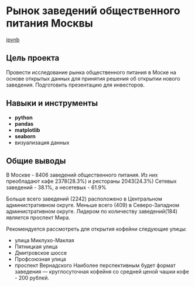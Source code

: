 # Рынок заведений общественного питания Москвы

[ipynb](https://github.com/annaberezhneva/Portfolio/blob/main/Restaurants%20in%20Moscow%20project/cafe%20restaurants%20in%20Moscow%20project.ipynb)

## Цель проекта

Провести исследование рынка общественного питания в Моске на основе открытых данных для принятия решения об открытии нового заведения. Подготовить презентацию для инвесторов.


## Навыки и инструменты

- **python**
- **pandas**
- **matplotlib**
- **seaborn**
- визуализация данных


## Общие выводы

В Москве - 8406 заведений общественного питания. Из них преобладают кафе 2378(28.3%) и рестораны 2043(24.3%)
Сетевых заведений - 38.1%, а несетевых - 61.9%

Больше всего заведений (2242) расположено в Центральном
административном округе. Меньше всего (409) в Северо-Западном административном округе.
Лидером по количеству заведений(184) является проспект Мира.

Рекомендуется рассмотреть для открытия кофейни следующие улицы:
- улица Миклухо-Маклая
- Пятницкая улица
- Дмитровское шоссе
- Профсоюзная улица
- проспект Вернадского
Наиболее перспективным будет формат заведения — круглосуточная кофейня со средней ценой чашки кофе - 200 рублей.
